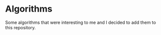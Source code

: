 # Algorithms
Some algorithms that were interesting to me and I decided to add them to this repository.
